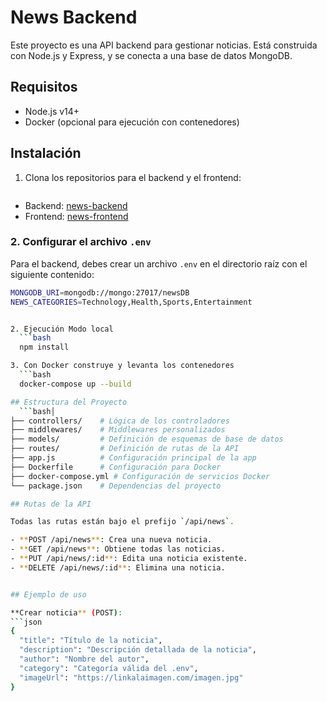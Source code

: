 # News Backend

Este proyecto es una API backend para gestionar noticias. Está construida con Node.js y Express, y se conecta a una base de datos MongoDB.

## Requisitos

- Node.js v14+
- Docker (opcional para ejecución con contenedores)

## Instalación

1. Clona los repositorios para el backend y el frontend:
   ```bash

   ```

- Backend: [news-backend](https://github.com/ClaudioLucero/news-backend)
- Frontend: [news-frontend](https://github.com/ClaudioLucero/news-frontend)

### 2. Configurar el archivo `.env`

Para el backend, debes crear un archivo `.env` en el directorio raíz con el siguiente contenido:

````bash
MONGODB_URI=mongodb://mongo:27017/newsDB
NEWS_CATEGORIES=Technology,Health,Sports,Entertainment


2. Ejecución Modo local
  ```bash
  npm install

3. Con Docker construye y levanta los contenedores
  ```bash
  docker-compose up --build

## Estructura del Proyecto
  ```bash│
├── controllers/    # Lógica de los controladores
├── middlewares/    # Middlewares personalizados
├── models/         # Definición de esquemas de base de datos
├── routes/         # Definición de rutas de la API
├── app.js          # Configuración principal de la app
├── Dockerfile      # Configuración para Docker
├── docker-compose.yml # Configuración de servicios Docker
└── package.json    # Dependencias del proyecto

## Rutas de la API

Todas las rutas están bajo el prefijo `/api/news`.

- **POST /api/news**: Crea una nueva noticia.
- **GET /api/news**: Obtiene todas las noticias.
- **PUT /api/news/:id**: Edita una noticia existente.
- **DELETE /api/news/:id**: Elimina una noticia.


## Ejemplo de uso

**Crear noticia** (POST):
```json
{
  "title": "Título de la noticia",
  "description": "Descripción detallada de la noticia",
  "author": "Nombre del autor",
  "category": "Categoría válida del .env",
  "imageUrl": "https://linkalaimagen.com/imagen.jpg"
}
````
